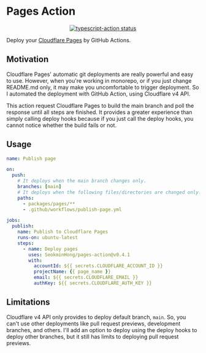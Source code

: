 # Pages Action

<p align="center">
  <a href="https://github.com/actions/typescript-action/actions"><img alt="typescript-action status" src="https://github.com/actions/typescript-action/workflows/build-test/badge.svg"></a>
</p>

Deploy your [Cloudflare Pages](https://pages.cloudflare.com/) by GitHub Actions.

## Motivation

Cloudflare Pages' automatic git deployments are really powerful and easy to use. However, when you're working in monorepo, or if you just change README.md only, it may make you uncomfortable to trigger deployment. So I automated the deployment with GitHub Action, using Cloudflare v4 API.

This action request Cloudflare Pages to build the main branch and poll the response until all steps are finished. It provides a greater experience than simply calling deploy hooks because if you just call the deploy hooks, you cannot notice whether the build fails or not.

## Usage

```yaml
name: Publish page

on:
  push:
    # It deploys when the main branch changes only.
    branches: [main]
    # It deploys when the following files/directories are changed only.
    paths:
      - packages/pages/**
      - .github/workflows/publish-page.yml

jobs:
  publish:
    name: Publish to Cloudflare Pages
    runs-on: ubuntu-latest
    steps:
      - name: Deploy pages
        uses: SeokminHong/pages-action@v0.4.1
        with:
          accountId: ${{ secrets.CLOUDFLARE_ACCOUNT_ID }}
          projectName: {{ page_name }}
          email: ${{ secrets.CLOUDFLARE_EMAIL }}
          authKey: ${{ secrets.CLOUDFLARE_AUTH_KEY }}
```

## Limitations

Cloudflare v4 API only provides to deploy default branch, `main`. So, you can't use other deployments like pull request previews, development branches, and others. I'll add an option to deploy using the deploy hooks to deploy other branches, but it still has limits to deploying pull request previews.
